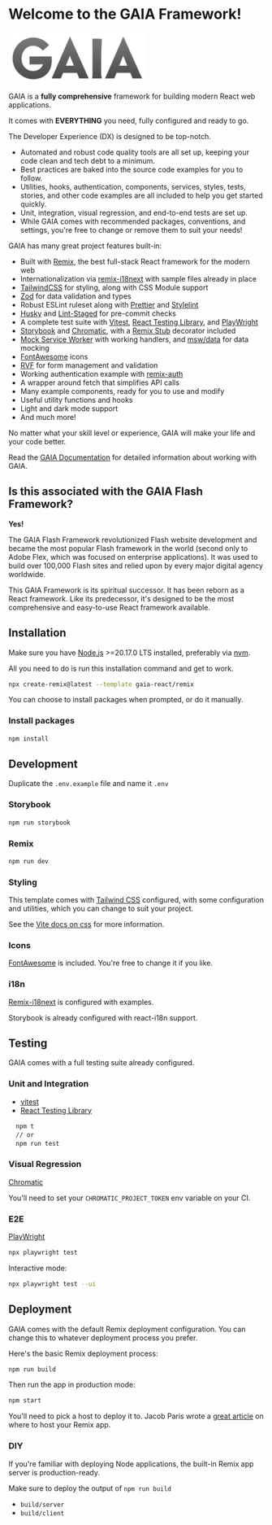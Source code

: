 # Welcome to the GAIA Framework!

<img src="./app/assets/images/gaia-logo.svg" height="100" alt="GAIA"/>

GAIA is a **fully comprehensive** framework for building modern React web applications.

It comes with **EVERYTHING** you need, fully configured and ready to go.

The Developer Experience (DX) is designed to be top-notch.

- Automated and robust code quality tools are all set up, keeping your code clean and tech debt to a minimum.
- Best practices are baked into the source code examples for you to follow.
- Utilities, hooks, authentication, components, services, styles, tests, stories, and other code examples are all included to help you get started quickly.
- Unit, integration, visual regression, and end-to-end tests are set up.
- While GAIA comes with recommended packages, conventions, and settings, you're free to change or remove them to suit your needs!

GAIA has many great project features built-in:

- Built with [Remix](https://remix.run/), the best full-stack React framework for the modern web
- Internationalization via [remix-i18next](https://github.com/sergiodxa/remix-i18next) with sample files already in place
- [TailwindCSS](https://tailwindcss.com/) for styling, along with CSS Module support
- [Zod](https://zod.dev/) for data validation and types
- Robust ESLint ruleset along with [Prettier](https://prettier.io/) and [Stylelint](https://stylelint.io/)
- [Husky](https://typicode.github.io/husky/) and [Lint-Staged](https://github.com/lint-staged/lint-staged) for pre-commit checks
- A complete test suite with [Vitest](https://vitest.dev), [React Testing Library](https://testing-library.com/docs/react-testing-library/intro/), and [PlayWright](https://playwright.dev/docs/intro)
- [Storybook](https://storybook.js.org/) and [Chromatic](https://chromatic.com/), with a [Remix Stub](https://remix.run/docs/en/main/utils/create-remix-stub) decorator included
- [Mock Service Worker](https://mswjs.io/) with working handlers, and [msw/data](https://github.com/mswjs/data) for data mocking  
- [FontAwesome](https://fontawesome.com/) icons
- [RVF](https://www.rvf-js.io/) for form management and validation
- Working authentication example with [remix-auth](https://remix.run/resources/remix-auth)
- A wrapper around fetch that simplifies API calls
- Many example components, ready for you to use and modify
- Useful utility functions and hooks
- Light and dark mode support
- And much more!

No matter what your skill level or experience, GAIA will make your life and your code better.

Read the [GAIA Documentation](https://github.io/gaia-framework) for detailed information about working with GAIA.

## Is this associated with the GAIA Flash Framework?

**Yes!**

The GAIA Flash Framework revolutionized Flash website development and became the most popular Flash framework in the world (second only to Adobe Flex, which was focused on enterprise applications). It was used to build over 100,000 Flash sites and relied upon by every major digital agency worldwide.

This GAIA Framework is its spiritual successor. It has been reborn as a React framework. Like its predecessor, it's designed to be the most comprehensive and easy-to-use React framework available.

## Installation

Make sure you have [Node.js](https://nodejs.org/en/) >=20.17.0 LTS installed, preferably via [nvm](https://github.com/nvm-sh/nvm).

All you need to do is run this installation command and get to work.


```sh
npx create-remix@latest --template gaia-react/remix
```

You can choose to install packages when prompted, or do it manually.

### Install packages

```sh
npm install
```

## Development

Duplicate the `.env.example` file and name it `.env`

### Storybook

```sh
npm run storybook
```

### Remix

```sh
npm run dev
```

### Styling

This template comes with [Tailwind CSS](https://tailwindcss.com/) configured, with some configuration and utilities, which you can change to suit your project.

See the [Vite docs on css](https://vitejs.dev/guide/features.html#css) for more information.

### Icons

[FontAwesome](https://fontawesome.com/) is included. You're free to change it if you like.

### i18n

[Remix-i18next](https://github.com/sergiodxa/remix-i18next) is configured with examples.

Storybook is already configured with react-i18n support.

## Testing

GAIA comes with a full testing suite already configured.

### Unit and Integration

- [vitest](https://vitest.dev/)
- [React Testing Library](https://testing-library.com/docs/react-testing-library/intro/)

```sh
  npm t
  // or
  npm run test
```

### Visual Regression

[Chromatic](https://chromatic.com)

You'll need to set your `CHROMATIC_PROJECT_TOKEN` env variable on your CI.

### E2E

[PlayWright](https://playwright.dev/docs/intro)

```sh
npx playwright test
```

Interactive mode:

```sh
npx playwright test --ui
```

## Deployment

GAIA comes with the default Remix deployment configuration. You can change this to whatever deployment process you prefer.

Here's the basic Remix deployment process:

```sh
npm run build
```

Then run the app in production mode:

```sh
npm start
```

You'll need to pick a host to deploy it to. Jacob Paris wrote a [great article](https://www.jacobparis.com/content/where-to-host-remix) on where to host your Remix app.

### DIY

If you're familiar with deploying Node applications, the built-in Remix app server is production-ready.

Make sure to deploy the output of `npm run build`

- `build/server`
- `build/client`
